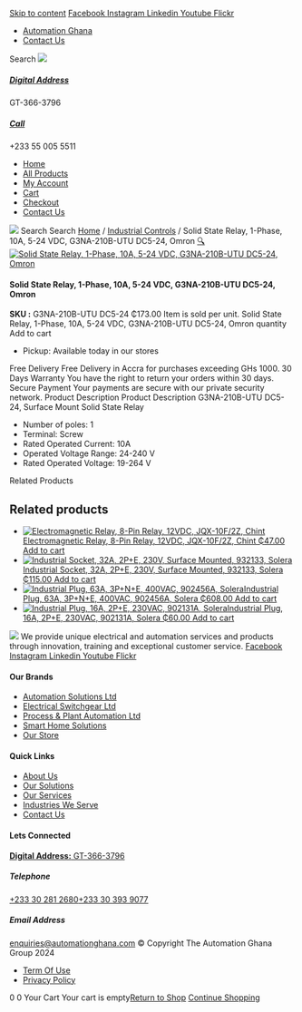 [Skip to content](https://store.automationghana.com/product/solid-state-relay-g3na-210b-utu-dc5-24-omron/#content)
[ Facebook ](https://www.facebook.com/automationgh/) [ Instagram ](https://www.instagram.com/automationgh/) [ Linkedin ](https://www.linkedin.com/company/the-automation-ghana-limited/) [ Youtube ](https://www.youtube.com/channel/UCurrRDUSm5oIW39VXjn1u0w) [ Flickr ](https://www.flickr.com/photos/181794037@N07/)
  * [ Automation Ghana ](https://automationghana.com)
  * [ Contact Us ](https://store.automationghana.com/contact/)


Search
[ ![](https://store.automationghana.com/wp-content/uploads/2024/04/Website-TAGG-Logo-BLUE.png) ](https://store.automationghana.com/)
[ ](https://maps.app.goo.gl/m4xeaagWCNbLk4jM6)
#####  [ Digital Address ](https://maps.app.goo.gl/m4xeaagWCNbLk4jM6)
GT-366-3796 
[ ](tel:+233550055511)
#####  [ Call ](tel:+233550055511)
+233 55 005 5511 
  * [Home](https://store.automationghana.com/)
  * [All Products](https://store.automationghana.com/shop/)
  * [My Account](https://store.automationghana.com/my-account/)
  * [Cart](https://store.automationghana.com/cart/)
  * [Checkout](https://store.automationghana.com/checkout/)
  * [Contact Us](https://store.automationghana.com/contact/)


[![](https://store.automationghana.com/wp-content/uploads/2024/04/AutomationGhana_logo_white.png)](https://store.automationghana.com)
Search
Search
[Home](https://store.automationghana.com) / [Industrial Controls](https://store.automationghana.com/product-category/industrial-controls/) / Solid State Relay, 1-Phase, 10A, 5-24 VDC, G3NA-210B-UTU DC5-24, Omron
[🔍](https://store.automationghana.com/product/solid-state-relay-g3na-210b-utu-dc5-24-omron/)
[![Solid State Relay, 1-Phase, 10A, 5-24 VDC, G3NA-210B-UTU DC5-24, Omron](https://store.automationghana.com/wp-content/uploads/2020/04/solid-state-relay-600x559.jpg)](https://store.automationghana.com/wp-content/uploads/2020/04/solid-state-relay.jpg)
####  Solid State Relay, 1-Phase, 10A, 5-24 VDC, G3NA-210B-UTU DC5-24, Omron 
**SKU :** G3NA-210B-UTU DC5-24 
₵173.00
Item is sold per unit.
Solid State Relay, 1-Phase, 10A, 5-24 VDC, G3NA-210B-UTU DC5-24, Omron quantity
Add to cart
  * Pickup: Available today in our stores


Free Delivery 
Free Delivery in Accra for purchases exceeding GHs 1000. 
30 Days Warranty 
You have the right to return your orders within 30 days. 
Secure Payment 
Your payments are secure with our private security network. 
Product Description
Product Description
G3NA-210B-UTU DC5-24, Surface Mount Solid State Relay 
  * Number of poles: 1
  * Terminal: Screw
  * Rated Operated Current: 10A
  * Operated Voltage Range: 24-240 V
  * Rated Operated Voltage: 19-264 V


Related Products 
## Related products
  * [![Electromagnetic Relay, 8-Pin Relay, 12VDC, JQX-10F/2Z, Chint](https://store.automationghana.com/wp-content/uploads/2020/04/11-Pin-Relay-JQX-10F_3Z-220VAC-Chint-2-300x300.jpg)Electromagnetic Relay, 8-Pin Relay, 12VDC, JQX-10F/2Z, Chint ₵47.00 ](https://store.automationghana.com/product/8-pin-relay-jqx-10f-2z-12vdc-chint/)
[Add to cart](https://store.automationghana.com/product/solid-state-relay-g3na-210b-utu-dc5-24-omron/?add-to-cart=1602)
  * [![Industrial Socket, 32A, 2P+E, 230V, Surface Mounted, 932133, Solera](https://store.automationghana.com/wp-content/uploads/2020/04/932133.png)Industrial Socket, 32A, 2P+E, 230V, Surface Mounted, 932133, Solera ₵115.00 ](https://store.automationghana.com/product/surface-mounted-socket-932133-solera/)
[Add to cart](https://store.automationghana.com/product/solid-state-relay-g3na-210b-utu-dc5-24-omron/?add-to-cart=1536)
  * [![Industrial Plug, 63A, 3P+N+E, 400VAC, 902456A, Solera](https://store.automationghana.com/wp-content/uploads/2020/02/SOLERA-8-300x300.jpg)Industrial Plug, 63A, 3P+N+E, 400VAC, 902456A, Solera ₵608.00 ](https://store.automationghana.com/product/plug-902456a-solera/)
[Add to cart](https://store.automationghana.com/product/solid-state-relay-g3na-210b-utu-dc5-24-omron/?add-to-cart=1524)
  * [![Industrial Plug, 16A, 2P+E, 230VAC, 902131A, Solera](https://store.automationghana.com/wp-content/uploads/2020/04/industrial-plug-3-pin-300x300.jpg)Industrial Plug, 16A, 2P+E, 230VAC, 902131A, Solera ₵60.00 ](https://store.automationghana.com/product/plug-902131a-solera/)
[Add to cart](https://store.automationghana.com/product/solid-state-relay-g3na-210b-utu-dc5-24-omron/?add-to-cart=1523)


![](https://store.automationghana.com/wp-content/uploads/2024/04/AutomationGhana_logo_white.png)
We provide unique electrical and automation services and products through innovation, training and exceptional customer service.
[ Facebook ](https://www.facebook.com/automationgh/) [ Instagram ](https://www.instagram.com/automationgh/) [ Linkedin ](https://www.linkedin.com/company/the-automation-ghana-limited/) [ Youtube ](https://www.youtube.com/channel/UCurrRDUSm5oIW39VXjn1u0w) [ Flickr ](https://www.flickr.com/photos/181794037@N07/)
#### Our Brands
  * [ Automation Solutions Ltd ](https://store.automationghana.com/product/solid-state-relay-g3na-210b-utu-dc5-24-omron/)
  * [ Electrical Switchgear Ltd ](https://store.automationghana.com/product/solid-state-relay-g3na-210b-utu-dc5-24-omron/)
  * [ Process & Plant Automation Ltd ](https://store.automationghana.com/product/solid-state-relay-g3na-210b-utu-dc5-24-omron/)
  * [ Smart Home Solutions ](https://store.automationghana.com/product/solid-state-relay-g3na-210b-utu-dc5-24-omron/)
  * [ Our Store ](https://store.automationghana.com/product/solid-state-relay-g3na-210b-utu-dc5-24-omron/)


#### Quick Links
  * [ About Us ](https://store.automationghana.com/product/solid-state-relay-g3na-210b-utu-dc5-24-omron/)
  * [ Our Solutions ](https://store.automationghana.com/product/solid-state-relay-g3na-210b-utu-dc5-24-omron/)
  * [ Our Services ](https://store.automationghana.com/product/solid-state-relay-g3na-210b-utu-dc5-24-omron/)
  * [ Industries We Serve ](https://store.automationghana.com/product/solid-state-relay-g3na-210b-utu-dc5-24-omron/)
  * [ Contact Us ](https://store.automationghana.com/product/solid-state-relay-g3na-210b-utu-dc5-24-omron/)


#### Lets Connected
[**Digital Address:** GT-366-3796](https://maps.app.goo.gl/m4xeaagWCNbLk4jM6)
#####  Telephone 
[ +233 30 281 2680](tel:+233302812680)[+233 30 393 9077](https://store.automationghana.com/product/solid-state-relay-g3na-210b-utu-dc5-24-omron/+233303939077)
#####  Email Address 
enquiries@automationghana.com 
© Copyright The Automation Ghana Group 2024
  * [ Term Of Use ](https://store.automationghana.com/product/solid-state-relay-g3na-210b-utu-dc5-24-omron/)
  * [ Privacy Policy ](https://store.automationghana.com/product/solid-state-relay-g3na-210b-utu-dc5-24-omron/)


0
0
Your Cart
Your cart is empty[Return to Shop](https://store.automationghana.com/shop/)
[Continue Shopping](https://store.automationghana.com/product/solid-state-relay-g3na-210b-utu-dc5-24-omron/)
